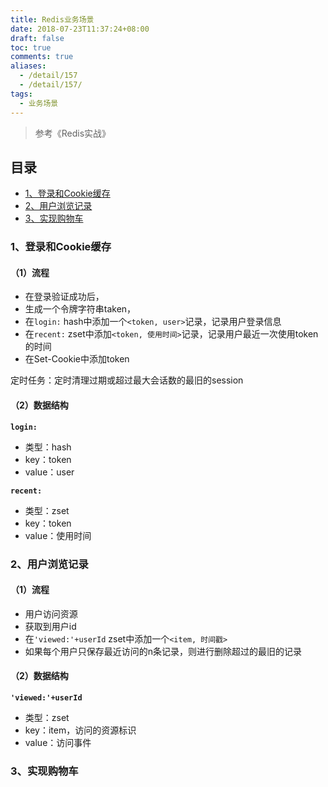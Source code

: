 ```yaml
---
title: Redis业务场景
date: 2018-07-23T11:37:24+08:00
draft: false
toc: true
comments: true
aliases:
  - /detail/157
  - /detail/157/
tags:
  - 业务场景
---
```


> 参考《Redis实战》

## 目录

* [1、登录和Cookie缓存](#1、登录和Cookie缓存)
* [2、用户浏览记录](#2、用户浏览记录)
* [3、实现购物车](#3、实现购物车)

### 1、登录和Cookie缓存

#### （1）流程

* 在登录验证成功后，
* 生成一个令牌字符串taken，
* 在`login:` hash中添加一个`<token, user>`记录，记录用户登录信息
* 在`recent:` zset中添加`<token, 使用时间>`记录，记录用户最近一次使用token的时间
* 在Set-Cookie中添加token

定时任务：定时清理过期或超过最大会话数的最旧的session

#### （2）数据结构

**`login:`**

* 类型：hash
* key：token
* value：user

**`recent:`**

* 类型：zset
* key：token
* value：使用时间

### 2、用户浏览记录

#### （1）流程

* 用户访问资源
* 获取到用户id
* 在`'viewed:'+userId` zset中添加一个`<item, 时间戳>`
* 如果每个用户只保存最近访问的n条记录，则进行删除超过的最旧的记录

#### （2）数据结构

**`'viewed:'+userId`**

* 类型：zset
* key：item，访问的资源标识
* value：访问事件

### 3、实现购物车
